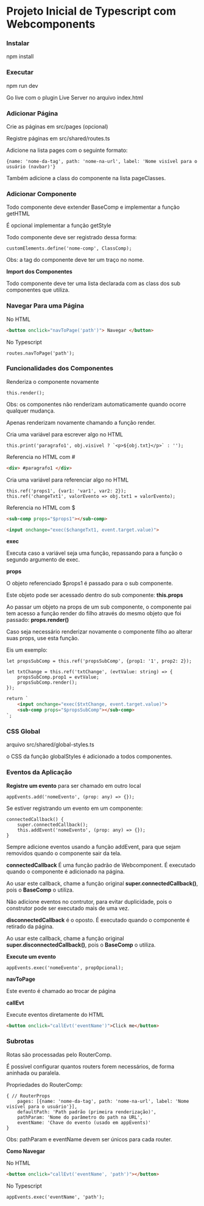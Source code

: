 # Projeto Inicial de Typescript com Webcomponents

### Instalar

npm install

### Executar

npm run dev

Go live com o plugin Live Server no arquivo index.html

### Adicionar Página

Crie as páginas em src/pages (opcional)

Registre páginas em src/shared/routes.ts

Adicione na lista pages com o seguinte formato:
```JS
{name: 'nome-da-tag', path: 'nome-na-url', label: 'Nome visível para o usuário (navbar)'}
```

Também adicione a class do componente na lista pageClasses.

### Adicionar Componente

Todo componente deve extender BaseComp<CompProps> e implementar a função getHTML

É opcional implementar a função getStyle

Todo componente deve ser registrado dessa forma:
```JS
customElements.define('nome-comp', ClassComp);
```
Obs: a tag do componente deve ter um traço no nome.

**Import dos Componentes**

Todo componente deve ter uma lista declarada com as class dos sub componentes que utiliza.

### Navegar Para uma Página

No HTML
```HTML
<button onclick="navToPage('path')"> Navegar </button>
```

No Typescript
```JS
routes.navToPage('path');
```

### Funcionalidades dos Componentes

Renderiza o componente novamente
```JS
this.render();
```
Obs: os componentes não renderizam automaticamente quando ocorre qualquer mudança.

Apenas renderizam novamente chamando a função render.

Cria uma variável para escrever algo no HTML
```JS
this.print('paragrafo1', obj.visivel ? `<p>${obj.txt}</p>` : '');
```
Referencia no HTML com #
```HTML
<div> #paragrafo1 </div>
```

Cria uma variável para referenciar algo no HTML
```JS
this.ref('props1', {var1: 'var1', var2: 2});
this.ref('changeTxt1', valorEvento => obj.txt1 = valorEvento);
```
Referencia no HTML com $
```HTML
<sub-comp props="$props1"></sub-comp>

<input onchange="exec($changeTxt1, event.target.value)">
```
**exec**

Executa caso a variável seja uma função, repassando para a função o segundo argumento de exec.

**props**

O objeto referenciado $props1 é passado para o sub componente.

Este objeto pode ser acessado dentro do sub componente: **this.props**

Ao passar um objeto na props de um sub componente, o componente pai tem acesso a função render do filho através do mesmo objeto que foi passado: **props.render()**

Caso seja necessário renderizar novamente o componente filho ao alterar suas props, use esta função.

Eis um exemplo:

```JS
let propsSubComp = this.ref('propsSubComp', {prop1: '1', prop2: 2});

let txtChange = this.ref('txtChange', (evtValue: string) => {
    propsSubComp.prop1 = evtValue;
    propsSubComp.render();
});
```
```HTML
return `
    <input onchange="exec($txtChange, event.target.value)">
    <sub-comp props="$propsSubComp"></sub-comp>
`;
```

### CSS Global

arquivo src/shared/global-styles.ts

o CSS da função globalStyles é adicionado a todos componentes.

### Eventos da Aplicação

**Registre um evento** para ser chamado em outro local
```JS
appEvents.add('nomeEvento', (prop: any) => {});
```

Se estiver registrando um evento em um componente:
```JS
connectedCallback() {
    super.connectedCallback();
    this.addEvent('nomeEvento', (prop: any) => {});
}
```
Sempre adicione eventos usando a função addEvent, para que sejam removidos quando o componente sair da tela.

**connectedCallback** 
É uma função padrão de Webcomponent.
É executado quando o componente é adicionado na página.

Ao usar este callback, chame a função original **super.connectedCallback()**, pois o **BaseComp** o utiliza.

Não adicione eventos no contrutor, para evitar duplicidade, pois o construtor pode ser executado mais de uma vez.

**disconnectedCallback** é o oposto.
É executado quando o componente é retirado da página.

Ao usar este callback, chame a função original **super.disconnectedCallback()**, pois o **BaseComp** o utiliza.


**Execute um evento**
```JS
appEvents.exec('nomeEvento', propOpcional);
```

**navToPage**

Este evento é chamado ao trocar de página

**callEvt**

Execute eventos diretamente do HTML

```HTML
<button onclick="callEvt('eventName')">Click me</button>
```

### Subrotas

Rotas são processadas pelo RouterComp.

É possível configurar quantos routers forem necessários, de forma aninhada ou paralela.

Propriedades do RouterComp:

```JS
{ // RouterProps
    pages: [{name: 'nome-da-tag', path: 'nome-na-url', label: 'Nome visível para o usuário'}],
    defaultPath: 'Path padrão (primeira renderização)',
    pathParam: 'Nome do parâmetro do path na URL',
    eventName: 'Chave do evento (usado em appEvents)'
}
```

Obs: pathParam e eventName devem ser únicos para cada router.

**Como Navegar**

No HTML
```HTML
<button onclick="callEvt('eventName', 'path')"></button>
```

No Typescript
```JS
appEvents.exec('eventName', 'path');
```
